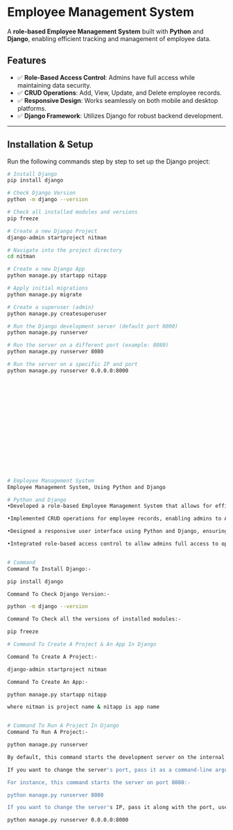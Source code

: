 # Employee Management System

A **role-based Employee Management System** built with **Python** and **Django**, enabling efficient tracking and management of employee data.

## Features

- ✅ **Role-Based Access Control**: Admins have full access while maintaining data security.
- ✅ **CRUD Operations**: Add, View, Update, and Delete employee records.
- ✅ **Responsive Design**: Works seamlessly on both mobile and desktop platforms.
- ✅ **Django Framework**: Utilizes Django for robust backend development.

---

## Installation & Setup

Run the following commands step by step to set up the Django project:

```bash
# Install Django
pip install django

# Check Django Version
python -m django --version

# Check all installed modules and versions
pip freeze

# Create a new Django Project
django-admin startproject nitman

# Navigate into the project directory
cd nitman

# Create a new Django App
python manage.py startapp nitapp

# Apply initial migrations
python manage.py migrate

# Create a superuser (admin)
python manage.py createsuperuser

# Run the Django development server (default port 8000)
python manage.py runserver

# Run the server on a different port (example: 8080)
python manage.py runserver 8080

# Run the server on a specific IP and port
python manage.py runserver 0.0.0.0:8000

















# Employee Management System
Employee Management System, Using Python and Django

# Python and Django
•Developed a role-based Employee Management System that allows for efficient tracking and management of employee data.

•Implemented CRUD operations for employee records, enabling admins to Add, View, Update, and Delete employee details.

•Designed a responsive user interface using Python and Django, ensuring compatibility across both mobile and desktop platforms.

•Integrated role-based access control to allow admins full access to operations while maintaining data security.


# Command 
Command To Install Django:-

pip install django

Command To Check Django Version:-

python -m django --version

Command To Check all the versions of installed modules:-

pip freeze

# Command To Create A Project & An App In Django

Command To Create A Project:-

django-admin startproject nitman

Command To Create An App:-

python manage.py startapp nitapp

where nitman is project name & nitapp is app name


# Command To Run A Project In Django
Command To Run A Project:-

python manage.py runserver

By default, this command starts the development server on the internal IP at port 8000.

If you want to change the server's port, pass it as a command-line argument.

For instance, this command starts the server on port 8080:-

python manage.py runserver 8080

If you want to change the server's IP, pass it along with the port, use:-

python manage.py runserver 0.0.0.0:8000


